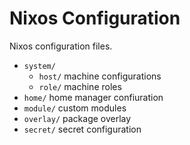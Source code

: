 # Nixos Configuration

Nixos configuration files.

* `system/`
    * `host/` machine configurations
    * `role/` machine roles
* `home/` home manager confiuration
* `module/` custom modules
* `overlay/` package overlay
* `secret/` secret configuration
